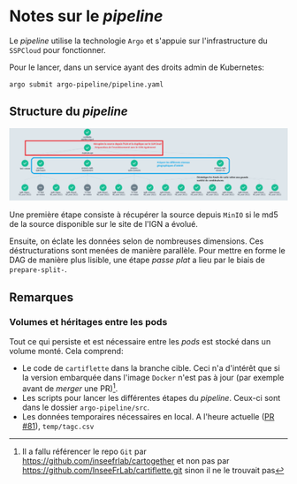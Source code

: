 # Notes sur le _pipeline_

Le _pipeline_ utilise la technologie `Argo`
et s'appuie sur l'infrastructure du `SSPCloud`
pour fonctionner.

Pour le lancer, dans un service ayant des droits admin
de Kubernetes:

```shell
argo submit argo-pipeline/pipeline.yaml
```

## Structure du _pipeline_

![](cartiflette-pipeline.png)

Une première étape consiste à récupérer la source depuis `MinIO` si le md5 de la source disponible sur le site
de l'IGN a évolué. 

Ensuite, on éclate les données selon de nombreuses dimensions.
Ces déstructurations sont menées de manière parallèle.
Pour mettre en forme le DAG de manière plus lisible, une étape
_passe plat_ a lieu par le biais de `prepare-split-`.


## Remarques


### Volumes et héritages entre les pods

Tout ce qui persiste et est nécessaire entre
les _pods_ est stocké dans un volume monté.
Cela comprend:

- Le code de `cartiflette` dans la branche cible. Ceci n'a
d'intérêt que si la version embarquée dans l'image `Docker`
n'est pas à jour (par exemple avant de _merger_ une PR)[^1]. 
- Les scripts pour lancer les différentes étapes du _pipeline_. Ceux-ci sont dans
le dossier `argo-pipeline/src`. 
- Les données temporaires nécessaires en local. A l'heure actuelle ([PR #81](https://github.com/InseeFrLab/cartiflette/pull/81/files)), `temp/tagc.csv`

[^1]: Il a fallu référencer le repo `Git` 
par https://github.com/inseefrlab/cartogether
et non pas par https://github.com/InseeFrLab/cartiflette.git
sinon il ne le trouvait pas 
